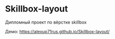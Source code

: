 # Skillbox-layout
Дипломный проект по вёрстке skillbox

Демо: https://alexup71rus.github.io/Skillbox-layout/
